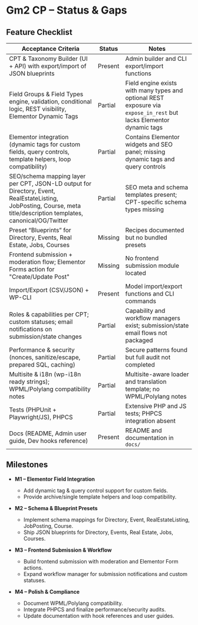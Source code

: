 # Gm2 CP – Status & Gaps

## Feature Checklist

| Acceptance Criteria | Status | Notes |
|---------------------|--------|-------|
| CPT & Taxonomy Builder (UI + API) with export/import of JSON blueprints | Present | Admin builder and CLI export/import functions |
| Field Groups & Field Types engine, validation, conditional logic, REST visibility, Elementor Dynamic Tags | Partial | Field engine exists with many types and optional REST exposure via `expose_in_rest` but lacks Elementor dynamic tags |
| Elementor integration (dynamic tags for custom fields, query controls, template helpers, loop compatibility) | Partial | Contains Elementor widgets and SEO panel; missing dynamic tags and query controls |
| SEO/schema mapping layer per CPT, JSON-LD output for Directory, Event, RealEstateListing, JobPosting, Course, meta title/description templates, canonical/OG/Twitter | Partial | SEO meta and schema templates present; CPT-specific schema types missing |
| Preset “Blueprints” for Directory, Events, Real Estate, Jobs, Courses | Missing | Recipes documented but no bundled presets |
| Frontend submission + moderation flow; Elementor Forms action for "Create/Update Post" | Missing | No frontend submission module located |
| Import/Export (CSV/JSON) + WP-CLI | Present | Model import/export functions and CLI commands |
| Roles & capabilities per CPT; custom statuses; email notifications on submission/state changes | Partial | Capability and workflow managers exist; submission/state email flows not packaged |
| Performance & security (nonces, sanitize/escape, prepared SQL, caching) | Partial | Secure patterns found but full audit not completed |
| Multisite & i18n (wp-i18n ready strings); WPML/Polylang compatibility notes | Partial | Multisite-aware loader and translation template; no WPML/Polylang notes |
| Tests (PHPUnit + Playwright/JS), PHPCS | Partial | Extensive PHP and JS tests; PHPCS integration absent |
| Docs (README, Admin user guide, Dev hooks reference) | Present | README and documentation in `docs/` |

## Milestones

- **M1 – Elementor Field Integration**
  - Add dynamic tag & query control support for custom fields.
  - Provide archive/single template helpers and loop compatibility.

- **M2 – Schema & Blueprint Presets**
  - Implement schema mappings for Directory, Event, RealEstateListing, JobPosting, Course.
  - Ship JSON blueprints for Directory, Events, Real Estate, Jobs, Courses.

- **M3 – Frontend Submission & Workflow**
  - Build frontend submission with moderation and Elementor Form actions.
  - Expand workflow manager for submission notifications and custom statuses.

- **M4 – Polish & Compliance**
  - Document WPML/Polylang compatibility.
  - Integrate PHPCS and finalize performance/security audits.
  - Update documentation with hook references and user guides.

